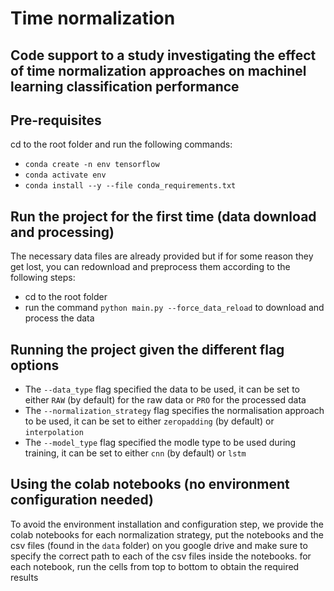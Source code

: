 # Time normalization

## Code support to a study investigating the effect of time normalization approaches on machinel learning classification performance

## Pre-requisites

cd to the root folder and run the following commands:
- `conda create -n env tensorflow`
- `conda activate env`
- `conda install --y --file conda_requirements.txt`

## Run the project for the first time (data download and processing)
The necessary data files are already provided but if for some reason they get lost, you can redownload and preprocess them according to the following steps:
- cd to the root folder
- run the command `python main.py --force_data_reload` to download and process the data

## Running the project given the different flag options

- The `--data_type` flag specified the data to be used, it can be set to either `RAW` (by default) for the raw data or `PRO` for the processed data
- The `--normalization_strategy` flag specifies the normalisation approach to be used, it can be set to either `zeropadding` (by default) or `interpolation`
- The `--model_type` flag specified the modle type to be used during training, it can be set to either `cnn` (by default) or `lstm`

## Using the colab notebooks (no environment configuration needed)
To avoid the environment installation and configuration step, we provide the colab notebooks for each normalization strategy, put the notebooks and the csv files (found in the `data` folder) on you google drive and make sure to specify the correct path to each of the csv files inside the notebooks. for each notebook, run the cells from top to bottom to obtain the required results